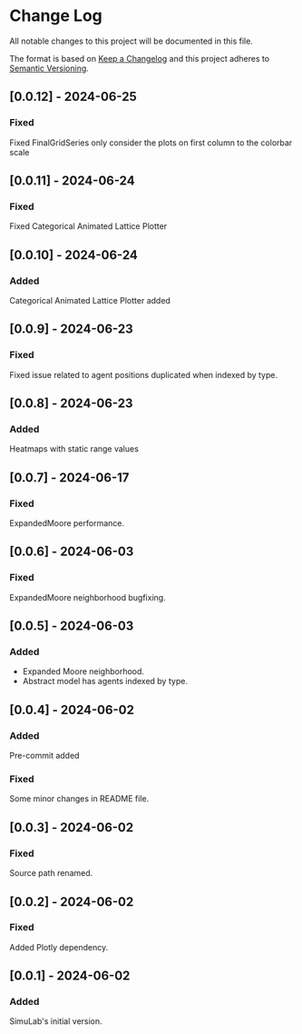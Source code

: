 # Change Log

All notable changes to this project will be documented in this file.

The format is based on [Keep a Changelog](http://keepachangelog.com/)
and this project adheres to [Semantic Versioning](http://semver.org/).

## [0.0.12] - 2024-06-25

### Fixed

Fixed FinalGridSeries only consider the plots on first column to the colorbar scale

## [0.0.11] - 2024-06-24

### Fixed

Fixed Categorical Animated Lattice Plotter

## [0.0.10] - 2024-06-24

### Added

Categorical Animated Lattice Plotter added

## [0.0.9] - 2024-06-23

### Fixed

Fixed issue related to agent positions duplicated when indexed by type.

## [0.0.8] - 2024-06-23

### Added

Heatmaps with static range values

## [0.0.7] - 2024-06-17

### Fixed

ExpandedMoore performance.

## [0.0.6] - 2024-06-03

### Fixed

ExpandedMoore neighborhood bugfixing.

## [0.0.5] - 2024-06-03

### Added

* Expanded Moore neighborhood.
* Abstract model has agents indexed by type.

## [0.0.4] - 2024-06-02

### Added

Pre-commit added

### Fixed

Some minor changes in README file.

## [0.0.3] - 2024-06-02

### Fixed

Source path renamed.

## [0.0.2] - 2024-06-02

### Fixed

Added Plotly dependency.


## [0.0.1] - 2024-06-02

### Added

SimuLab's initial version.
